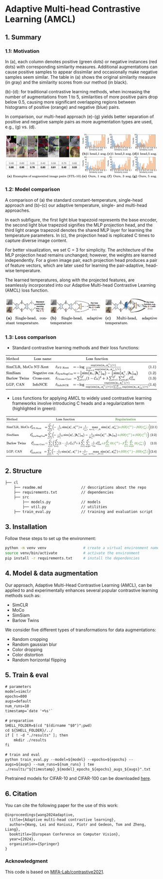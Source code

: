 # Adaptive Multi-head Contrastive Learning (AMCL)

## 1. Summary

### 1.1: Motivation

In (a), each column denotes positive (green dots) or negative instances (red dots) with corresponding similarity measures. Additional augmentations can cause positive samples to appear dissimilar and occasionally make negative samples seem similar. The table in (a) shows the original similarity measure (in gray) and the similarity scores from our method (in black).

(b)-(d): for traditional contrastive learning methods, when increasing the number of augmentations from 1 to 5, similarities of more positive pairs drop below 0.5, causing more significant overlapping regions between histograms of positive (orange) and negative (blue) pairs. 

In comparison, our multi-head approach (e)-(g) yields better separation of positive and negative sample pairs as more augmentation types are used, e.g., (g) vs. (d).

![Alt Text](https://github.com/LeiWangR/cl/blob/main/images/motivation.png)

### 1.2: Model comparison

A comparison of (a) the standard constant-temperature, single-head approach and (b)–(c) our adaptive temperature, single- and multi-head approaches. 

In each subfigure, the first light blue trapezoid represents the base encoder, the second light blue trapezoid signifies the MLP projection head, and the third light orange trapezoid denotes the shared MLP layer for learning the temperature parameters. In (c), the projection head is replicated C times to capture diverse image content. 

For better visualization, we set C = 3 for simplicity. The architecture of the MLP projection head remains unchanged; however, the weights are learned independently. For a given image pair, each projection head produces a pair of feature vectors, which are later used for learning the pair-adaptive, head-wise temperature. 

The learned temperatures, along with the projected features, are seamlessly incorporated into our Adaptive Multi-head Contrastive Learning (AMCL) loss function.

![Alt Text](https://github.com/LeiWangR/cl/blob/main/images/comparison.png)

### 1.3: Loss comparison

- Standard contrastive learning methods and their loss functions:

![Alt Text](https://github.com/LeiWangR/cl/blob/main/images/table1.png)

- Loss functions for applying AMCL to widely used contrastive learning frameworks involve introducing C heads and a regularization term (highlighted in green):

![Alt Text](https://github.com/LeiWangR/cl/blob/main/images/table2.png)


## 2. Structure

```console
├── cl
    ├── readme.md                  // descriptions about the repo
    ├── requirements.txt           // dependencies
    ├── src
        ├── models.py              // models
        ├── util.py                // utilities
    ├── train_eval.py              // training and evaluation script
```


## 3. Installation

Follow these steps to set up the environment:
```bash
python -m venv venv                 # create a virtual environment named venv
source venv/bin/activate            # activate the environment
pip install -r requirements.txt     # install the dependencies
```

## 4. Model & data augmentation

Our approach, Adaptive Multi-Head Contrastive Learning (AMCL), can be applied to and experimentally enhances several popular contrastive learning methods such as:

- SimCLR
- MoCo
- SimSiam
- Barlow Twins

We consider five different types of transformations for data augmentations:

- Random cropping
- Random gaussian blur
- Color dropping
- Color distortion
- Random horizontal flipping

## 5. Train & eval
```
# parameters
model=simclr
epochs=800
augs=default
num_runs=10
timestamp=`date '+%s'`

# preparation
SHELL_FOLDER=$(cd "$(dirname "$0")";pwd)
cd ${SHELL_FOLDER}/../
if [ ! -d "./results" ]; then
    mkdir ./results
fi

# train and eval
python train_eval.py --model=${model} --epochs=${epochs} --augs=${augs} --num_runs=${num_runs} | tee ./results/"${timestamp}_${model}_epochs_${epochs}_augs_${augs}".txt
```

Pretrained models for CIFAR-10 and CIFAR-100 can be downloaded [here](123).


## 6. Citation

You can cite the following paper for the use of this work:

```
@inproceedings{wang2024adaptive,
  title={Adaptive multi-head contrastive learning},
  author={Wang, Lei and Koniusz, Piotr and Gedeon, Tom and Zheng, Liang},
  booktitle={European Conference on Computer Vision},
  year={2024},
  organization={Springer}
}
```
### Acknowledgment
This code is based on [MIFA-Lab/contrastive2021](https://github.com/MIFA-Lab/contrastive2021).

